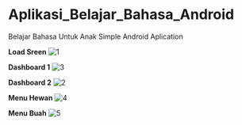 # Aplikasi_Belajar_Bahasa_Android

Belajar Bahasa Untuk Anak
Simple Android Aplication

**Load Sreen**
![1](https://user-images.githubusercontent.com/43498472/105465626-baf71600-5cc5-11eb-88c4-f66517e59cd4.PNG)


**Dashboard 1**
![3](https://user-images.githubusercontent.com/43498472/105465690-d2360380-5cc5-11eb-9dca-ed384eb356ad.PNG)


**Dashboard 2**
![2](https://user-images.githubusercontent.com/43498472/105465696-d3673080-5cc5-11eb-9d72-d312cedf1d53.PNG)


**Menu Hewan**
![4](https://user-images.githubusercontent.com/43498472/105465739-e843c400-5cc5-11eb-8fa5-cdd66e646832.PNG)


**Menu Buah**
![5](https://user-images.githubusercontent.com/43498472/105465769-f0036880-5cc5-11eb-956a-74eb5615699e.PNG)





